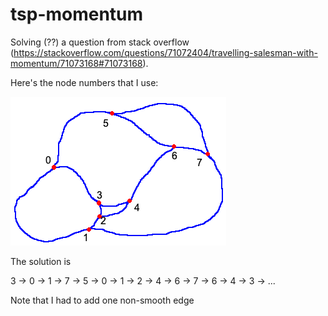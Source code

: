 # tsp-momentum
Solving (??) a question from stack overflow (https://stackoverflow.com/questions/71072404/travelling-salesman-with-momentum/71073168#71073168).

Here's the node numbers that I use:

![numbering](numbers.png)

The solution is 

3 -> 0 -> 1 -> 7 -> 5 -> 0 -> 1 -> 2 -> 4 -> 6 -> 7 -> 6 -> 4 -> 3 -> ...

Note that I had to add one non-smooth edge

